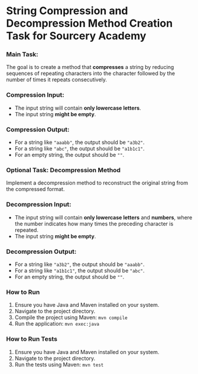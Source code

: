 # String Compression and Decompression Method Creation Task for Sourcery Academy

### Main Task:
The goal is to create a method that **compresses** a string by reducing sequences of repeating characters into the character followed by the number of times it repeats consecutively.

### Compression Input:
- The input string will contain **only lowercase letters**.
- The input string **might be empty**.

### Compression Output:
- For a string like `"aaabb"`, the output should be `"a3b2"`.
- For a string like `"abc"`, the output should be `"a1b1c1"`.
- For an empty string, the output should be `""`.

### Optional Task: Decompression Method
Implement a decompression method to reconstruct the original string from the compressed format.

### Decompression Input:
- The input string will contain **only lowercase letters** and **numbers**, where the number indicates how many times the preceding character is repeated.
- The input string **might be empty**.

### Decompression Output:
- For a string like `"a3b2"`, the output should be `"aaabb"`.
- For a string like `"a1b1c1"`, the output should be `"abc"`.
- For an empty string, the output should be `""`.

### How to Run
1. Ensure you have Java and Maven installed on your system.
2. Navigate to the project directory.
3. Compile the project using Maven: ```mvn compile```
4. Run the application: ```mvn exec:java```

### How to Run Tests
1. Ensure you have Java and Maven installed on your system.
2. Navigate to the project directory.
3. Run the tests using Maven: ```mvn test```